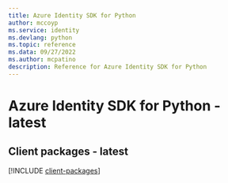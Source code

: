 ```yaml
---
title: Azure Identity SDK for Python
author: mccoyp
ms.service: identity
ms.devlang: python
ms.topic: reference
ms.data: 09/27/2022
ms.author: mcpatino
description: Reference for Azure Identity SDK for Python
---
```

# Azure Identity SDK for Python - latest

## Client packages - latest
[!INCLUDE [client-packages](identity-client-index.md)]